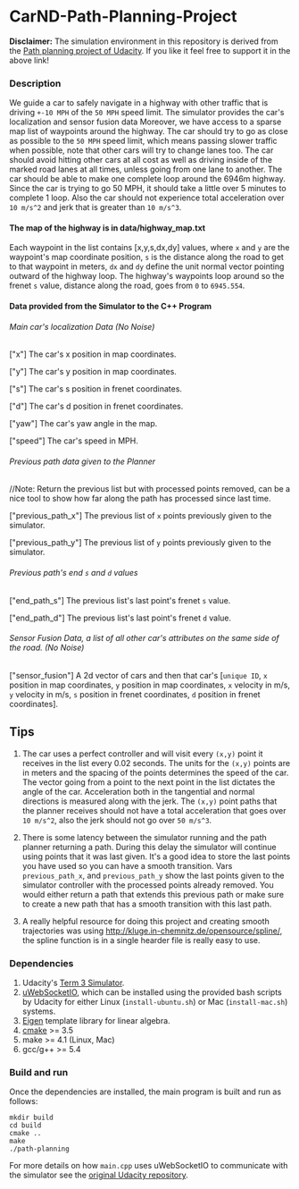 # CarND-Path-Planning-Project
**Disclaimer:** The simulation environment in this repository is derived from the [Path planning project of Udacity](https://github.com/udacity/CarND-Path-Planning-Project). If you like it feel free to support it in the above link! 

### Description
We guide a car to safely navigate in a highway with other traffic that is driving `+-10 MPH` of the `50 MPH` speed limit. The simulator provides the car's localization and sensor fusion data Moreover, we have access to a sparse map list of waypoints around the highway. The car should try to go as close as possible to the `50 MPH` speed limit, which means passing slower traffic when possible, note that other cars will try to change lanes too. The car should avoid hitting other cars at all cost as well as driving inside of the marked road lanes at all times, unless going from one lane to another. The car should be able to make one complete loop around the 6946m highway. Since the car is trying to go 50 MPH, it should take a little over 5 minutes to complete 1 loop. Also the car should not experience total acceleration over `10 m/s^2` and jerk that is greater than `10 m/s^3`.

#### The map of the highway is in data/highway_map.txt
Each waypoint in the list contains  [x,y,s,dx,dy] values, where `x` and `y` are the waypoint's map coordinate position, `s` is the distance along the road to get to that waypoint in meters, `dx` and `dy` define the unit normal vector pointing outward of the highway loop. The highway's waypoints loop around so the frenet `s` value, distance along the road, goes from `0` to `6945.554`.

#### Data provided from the Simulator to the C++ Program

###### Main car's localization Data (No Noise)

["x"] The car's x position in map coordinates.

["y"] The car's y position in map coordinates.

["s"] The car's s position in frenet coordinates.

["d"] The car's d position in frenet coordinates.

["yaw"] The car's yaw angle in the map.

["speed"] The car's speed in MPH. 

###### Previous path data given to the Planner

//Note: Return the previous list but with processed points removed, can be a nice tool to show how far along
the path has processed since last time. 

["previous_path_x"] The previous list of `x` points previously given to the simulator. 

["previous_path_y"] The previous list of `y` points previously given to the simulator. 

###### Previous path's end `s` and `d` values 

["end_path_s"] The previous list's last point's frenet `s` value. 

["end_path_d"] The previous list's last point's frenet `d` value. 

###### Sensor Fusion Data, a list of all other car's attributes on the same side of the road. (No Noise)

["sensor_fusion"] A 2d vector of cars and then that car's [`unique ID`, `x` position in map coordinates, `y` position in map coordinates, `x` velocity in m/s, `y` velocity in m/s, `s` position in frenet coordinates, `d` position in frenet coordinates]. 

## Tips

1. The car uses a perfect controller and will visit every `(x,y)` point it receives in the list every 0.02 seconds. The units for the `(x,y)` points are in meters and the spacing of the points determines the speed of the car. The vector going from a point to the next point in the list dictates the angle of the car. Acceleration both in the tangential and normal directions is measured along with the jerk. The `(x,y)` point paths that the planner receives should not have a total acceleration that goes over `10 m/s^2`, also the jerk should not go over `50 m/s^3`. 

2. There is some latency between the simulator running and the path planner returning a path. During this delay the simulator will continue using points that it was last given. It's a good idea to store the last points you have used so you can have a smooth transition. Vars `previous_path_x`, and `previous_path_y` show the last points given to the simulator controller with the processed points already removed. You would either return a path that extends this previous path or make sure to create a new path that has a smooth transition with this last path.

3. A really helpful resource for doing this project and creating smooth trajectories was using http://kluge.in-chemnitz.de/opensource/spline/, the spline function is in a single hearder file is really easy to use.


### Dependencies
1. Udacity's [Term 3 Simulator](https://github.com/udacity/self-driving-car-sim/releases/tag/T3_v1.2). 
2. [uWebSocketIO](https://github.com/uWebSockets/uWebSockets), which can be installed using the provided bash scripts by Udacity for either Linux (`install-ubuntu.sh`) or Mac (`install-mac.sh`) systems. 
3. [Eigen](https://eigen.tuxfamily.org) template library for linear algebra.
4. [cmake](https://cmake.org/install/) >= 3.5
5. make >= 4.1 (Linux, Mac)
6. gcc/g++ >= 5.4


### Build and run
Once the dependencies are installed, the main program is built and run as follows:
```
mkdir build
cd build
cmake ..
make
./path-planning
```
For more details on how `main.cpp` uses uWebSocketIO to communicate with the simulator see the [original Udacity repository](https://github.com/udacity/CarND-Path-Planning-Project).